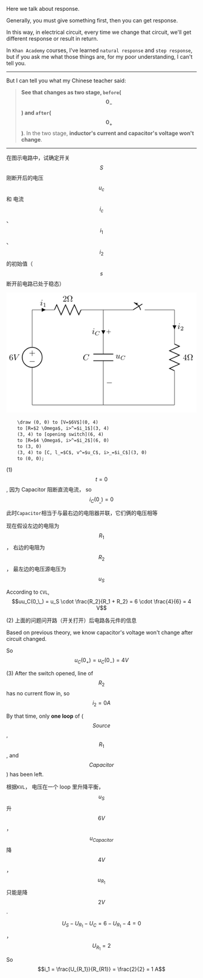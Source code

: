 Here we talk about response.

Generally, you must give something first, then you can get response.

In this way, in electrical circuit, every time we change that circuit, we'll get different response or result in return.

In `Khan Academy` courses, I've learned `natural response` and `step response`, but if you ask me what those things are, for my poor understanding, I can't tell you.

___

But I can tell you what my Chinese teacher said: 
> **See that changes as two stage, `before`($$0_-$$) and `after`($$0_+$$)**.
> In the two stage, **inductor's current and capacitor's voltage won't change**.

___

在图示电路中，试确定开关 $$S$$ 刚断开后的电压 $$u_c$$ 和 电流 $$i_c$$、$$i_1$$、$$i_2$$ 的初始值（$$s$$ 断开前电路已处于稳态）

![](/assets/dianlu_StateChange0.png)

```
    \draw (0, 0) to [V=$6V$](0, 4)
    to [R=$2 \Omega$, i>^=$i_1$](3, 4) 
    (3, 4) to [opening switch](6, 4)
    to [R=$4 \Omega$, i>^=$i_2$](6, 0)
    to (3, 0)
    (3, 4) to [C, l_=$C$, v^=$u_C$, i>_=$i_C$](3, 0)
    to (0, 0);
```

(1)
$$t=0$$ , 因为 Capacitor 阻断直流电流， so $$i_C(0_\_) = 0$$

此时`Capacitor`相当于与最右边的电阻器并联，它们俩的电压相等

现在假设左边的电阻为 $$R_1$$ ， 右边的电阻为 $$R_2$$， 最左边的电压源电压为 $$u_S$$

According to `CVL`, $$uu_C(0_\_) = u_S \cdot \frac{R_2}{R_1 + R_2} = 6 \cdot \frac{4}{6} = 4 V$$

(2)
上面的问题问开路（开关打开）后电路各元件的信息

Based on previous theory, we know capacitor's voltage won't change after circuit changed.

So $$u_C(0_+) = u_C(0_-) = 4V$$

(3)
After the switch opened, line of $$R_2$$ has no current flow in, so $$i_2 = 0 A$$

By that time, only **one loop** of ($$Source$$, $$R_1$$, and $$Capacitor$$) has been left.

根据`KVL`， 电压在一个 loop 里升降平衡， $$u_S$$ 升 $$6V$$， $$u_{Capacitor}$$ 降 $$4V$$， $$u_{R_1}$$ 只能是降 $$2V$$.

$$U_S - U_{R_1} - U_C = 6 - U_{R_1} - 4 = 0$$ ， $$U_{R_1} = 2 $$ 

So $$i_1 = \frac{U_{R_1}}{R_{R1}} = \frac{2}{2} = 1 A$$